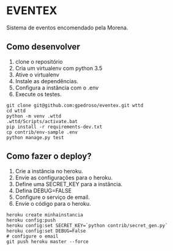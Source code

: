 # EVENTEX

Sistema de eventos encomendado pela Morena.

## Como desenvolver

1. clone o repositório
2. Cria um virtualenv com python 3.5
3. Ative o virtualenv
4. Instale as dependências.
5. Configura a instância com o .env
6. Execute os testes.

```console
git clone git@github.com:gpedroso/eventex.git wttd
cd wttd
python -m venv .wttd
.wttd/Scripts/activate.bat
pip install -r requirements-dev.txt
cp contrib/env-sample .env
python manage.py test
```

## Como fazer o deploy?

1. Crie a instância no heroku.
2. Envie as configurações para o heroku.
3. Define uma SECRET_KEY para a instância.
4. Defina DEBUG=FALSE
5. Configure o serviço de email.
6. Envie o código para o heroku.

```console
heroku create minhainstancia
heroku config:push
heroku config:set SECRET_KEY=`python contrib/secret_gen.py`
heroku config:set DEBUG=False
# configure o email
git push heroku master --force
```
